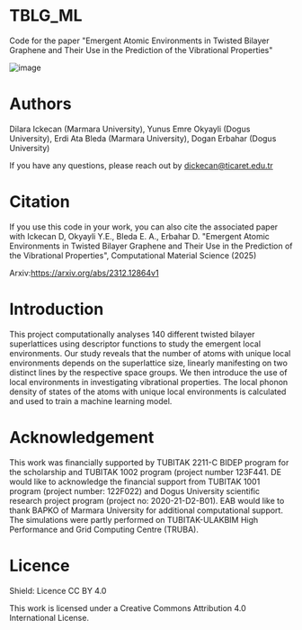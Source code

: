 # TBLG_ML
Code for the paper "Emergent Atomic Environments in Twisted Bilayer Graphene and Their Use in the Prediction of the Vibrational Properties"

![image](https://github.com/user-attachments/assets/0dfb3312-3a85-409f-a32d-e1a6f4b7deb9)

# Authors
Dilara Ickecan (Marmara University), Yunus Emre Okyayli (Dogus University), Erdi Ata Bleda (Marmara University), Dogan Erbahar (Dogus University)

If you have any questions, please reach out by dickecan@ticaret.edu.tr

# Citation
If you use this code in your work, you can also cite the associated paper with
Ickecan D, Okyayli Y.E., Bleda E. A., Erbahar D. "Emergent Atomic Environments in Twisted Bilayer Graphene and Their Use in the Prediction of the Vibrational Properties", Computational Material Science (2025)

Arxiv:https://arxiv.org/abs/2312.12864v1

# Introduction
This project computationally analyses 140 different twisted bilayer superlattices using descriptor functions to study the emergent local environments. Our study reveals that the number of atoms with unique local environments depends on the superlattice size, linearly manifesting on two distinct lines by the respective space groups. We then introduce the use of local environments in investigating vibrational properties. The local phonon density of states of the atoms with unique local environments is calculated and used to train a machine learning model.

# Acknowledgement
This work was financially supported by TUBITAK 2211-C BIDEP program for the scholarship and TUBITAK 1002 program (project number 123F441. DE would like to acknowledge the financial support from TUBITAK 1001 program (project number: 122F022) and Dogus University scientific research project program (project no: 2020-21-D2-B01). EAB would like to thank BAPKO of Marmara University for additional computational support. The simulations were partly performed on TUBITAK-ULAKBIM High Performance and Grid Computing Centre (TRUBA).

# Licence
Shield: Licence CC BY 4.0

This work is licensed under a Creative Commons Attribution 4.0 International License.
